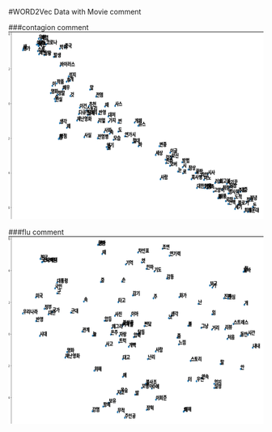
#WORD2Vec Data with Movie comment

###contagion comment
<img src="/contagion_data_image.jpg"  width="700" height="370">

###flu comment
<img src="/flu_data_image.jpg"  width="700" height="370">